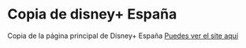 # Copia de disney+ España

Copia de la página principal de Disney+ España
[Puedes ver el site aquí](https://disney-bycarlosbm.netlify.app/)	
